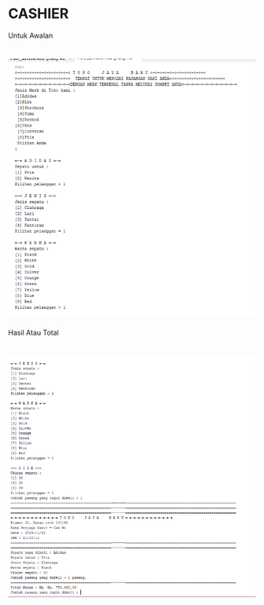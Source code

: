 # CASHIER
Untuk Awalan 
# ![Alt Text](https://github.com/Tio304/CASHIER/blob/master/PIlihan%20Awal.PNG)
Hasil Atau Total
# ![Alt Text](https://github.com/Tio304/CASHIER/blob/master/TOTAL.PNG)
